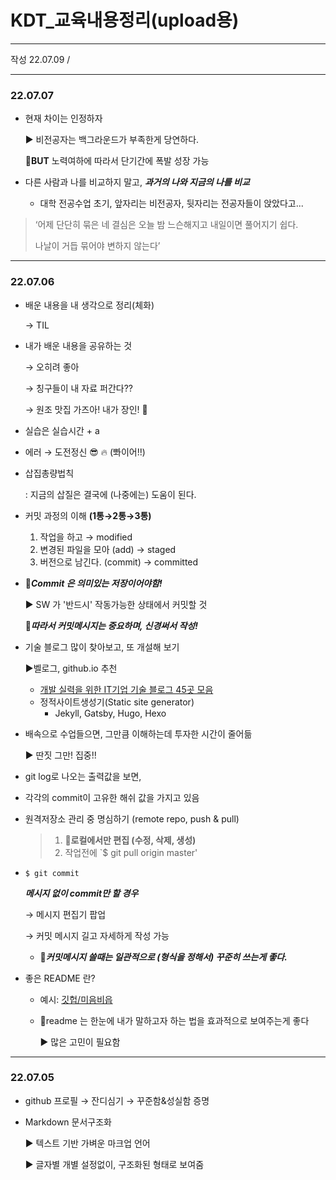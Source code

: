 # KDT_교육내용정리(upload용)

---

작성 22.07.09 / 

---

### 22.07.07

- 현재 차이는 인정하자

  ▶ 비전공자는 백그라운드가 부족한게 당연하다. 

  📌**BUT** 노력여하에 따라서 단기간에 폭발 성장 가능

- 다른 사람과 나를 비교하지 말고, ***과거의 나와 지금의 나를 비교***

  - 대학 전공수업  초기, 앞자리는 비전공자, 뒷자리는 전공자들이 앉았다고...

>‘어제 단단히 묶은 네 결심은 오늘 밤 느슨해지고 내일이면 풀어지기 쉽다. 
>
>나날이 거듭 묶어야 변하지 않는다’







---



### 22.07.06

- 배운 내용을 내 생각으로 정리(체화)

  → TIL

- 내가 배운 내용을 공유하는 것

  → 오히려 좋아

  → 칭구들이 내 자료 퍼간다??

  → 원조 맛집 가즈아! 내가 장인! 🤞

- 실습은 실습시간 + a

- 에러 → 도전정신 😎 🔥 (뽜이어!!)

- 삽집총량법칙

  : 지금의 삽질은 결국에 (나중에는) 도움이 된다.

- 커밋 과정의 이해 **(1통→2통→3통)**

  1. 작업을 하고 → modified
  2. 변경된 파일을 모아 (add) → staged
  3. 버전으로 남긴다. (commit) → committed

- 📌***Commit 은 의미있는 저장이어야함!***

  ▶ SW 가 '반드시' 작동가능한 상태에서 커밋할 것

  📌***따라서 커밋메시지는 중요하며, 신경써서 작성!***

  

- 기술 블로그 많이 찾아보고, 또 개설해 보기

  ▶벨로그, github.io 추천

  - [개발 실력을 위한 IT기업 기술 블로그 45곳 모음](https://brunch.co.kr/@sicle-official/35)
  - 정적사이트생성기(Static site generator)
    - Jekyll, Gatsby, Hugo, Hexo

- 배속으로 수업들으면, 그만큼 이해하는데 투자한 시간이 줄어듦

  ▶ 딴짓 그만! 집중!!

- git log로 나오는 출력값을 보면, 

- 각각의 commit이 고유한 해쉬 값을 가지고 있음

- 원격저장소 관리 중 명심하기 (remote repo, push & pull)

  > 1. 📌**로컬에서만 편집 (수정, 삭제, 생성)**
  > 2. 작업전에 `$ git pull origin master'

- `$ git commit`

  ***메시지 없이 commit만 할 경우***

  → 메시지 편집기 팝업

  → 커밋 메시지 길고 자세하게 작성 가능

  - 📌***커밋메시지 쓸때는 일관적으로 (형식을 정해서) 꾸준히 쓰는게 좋다.***

- 좋은 README 란?

  - 예시: [깃헙/미음비읍](https://github.com/ejolie/miumbieub)

  - 📌readme 는 한눈에 내가 말하고자 하는 법을 효과적으로 보여주는게 좋다

    ▶ 많은 고민이 필요함
    

---

### 22.07.05

- github 프로필 → 잔디심기 → 꾸준함&성실함 증명

- Markdown 문서구조화

  ▶ 텍스트 기반 가벼운 마크업 언어

  ▶ 글자별 개별 설정없이, 구조화된 형태로 보여줌 

  

